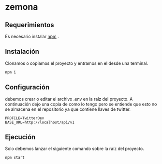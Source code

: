 # zemona

## Requerimientos
Es necesario instalar [npm](https://docs.npmjs.com/downloading-and-installing-node-js-and-npm) .

## Instalación
Clonamos o copiamos el proyecto y entramos en el desde una terminal.
```bash
npm i
```

## Configuración
debemos crear o editar el archivo .env en la raíz del proyecto. A continuación dejo una copia de como lo tengo pero se entiende que esto no se almacena en el repositorio ya que contiene llaves de twitter.

```
PROFILE=TwitterDev
BASE_URL=http://localhost/api/v1
```
## Ejecución
Solo debemos lanzar el siguiente comando sobre la raíz del proyecto.
```bash
npm start
```

